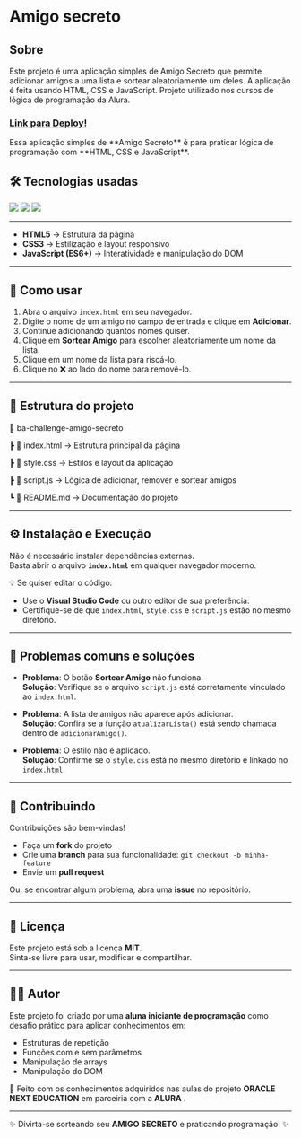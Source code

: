 <h1> <stronger> Amigo secreto</stronger></h1>

<h2> Sobre</h2>
<p>Este projeto é uma aplicação simples de Amigo Secreto que permite adicionar amigos a uma lista e sortear aleatoriamente um deles. A aplicação é feita usando HTML, CSS e JavaScript.
Projeto utilizado nos cursos de lógica de programação da Alura. 
</p>
  
<h3>
  <a href="https://oracle-one-challenge-amigo-secreto.vercel.app/" target="_blank">Link para Deploy!</a>
</h3>
<p> Essa aplicação simples de **Amigo Secreto** é para praticar lógica de programação com **HTML, CSS e JavaScript**.  
</p>

##   🛠 Tecnologias usadas
<div>
  <img src="https://img.shields.io/badge/HTML-239120?style=for-the-badge&logo=html5&logoColor=white">
  <img src="https://img.shields.io/badge/CSS-239120?&style=for-the-badge&logo=css3&logoColor=white">
  <img src="https://img.shields.io/badge/JavaScript-F7DF1E?style=for-the-badge&logo=javascript&logoColor=black">
</div>


---


- **HTML5** → Estrutura da página  
- **CSS3** → Estilização e layout responsivo  
- **JavaScript (ES6+)** → Interatividade e manipulação do DOM  

---

## 🚀 Como usar

1. Abra o arquivo `index.html` em seu navegador.  
2. Digite o nome de um amigo no campo de entrada e clique em **Adicionar**.  
3. Continue adicionando quantos nomes quiser.  
4. Clique em **Sortear Amigo** para escolher aleatoriamente um nome da lista.  
5. Clique em um nome da lista para riscá-lo.  
6. Clique no ❌ ao lado do nome para removê-lo.  

---

## 📂 Estrutura do projeto

📁 ba-challenge-amigo-secreto

┣ 📄 index.html → Estrutura principal da página

┣ 📄 style.css → Estilos e layout da aplicação

┣ 📄 script.js → Lógica de adicionar, remover e sortear amigos

┗ 📄 README.md → Documentação do projeto


---


## ⚙️ Instalação e Execução

Não é necessário instalar dependências externas.  
Basta abrir o arquivo **`index.html`** em qualquer navegador moderno.  

💡 Se quiser editar o código:  
- Use o **Visual Studio Code** ou outro editor de sua preferência.  
- Certifique-se de que `index.html`, `style.css` e `script.js` estão no mesmo diretório.  

---

## 🐞 Problemas comuns e soluções

- **Problema**: O botão **Sortear Amigo** não funciona.  
  **Solução**: Verifique se o arquivo `script.js` está corretamente vinculado ao `index.html`.  

- **Problema**: A lista de amigos não aparece após adicionar.  
  **Solução**: Confira se a função `atualizarLista()` está sendo chamada dentro de `adicionarAmigo()`.  

- **Problema**: O estilo não é aplicado.  
  **Solução**: Confirme se o `style.css` está no mesmo diretório e linkado no `index.html`.  

---

## 🤝 Contribuindo

Contribuições são bem-vindas!  
- Faça um **fork** do projeto  
- Crie uma **branch** para sua funcionalidade: `git checkout -b minha-feature`  
- Envie um **pull request**  

Ou, se encontrar algum problema, abra uma **issue** no repositório.  

---

## 📜 Licença

Este projeto está sob a licença **MIT**.  
Sinta-se livre para usar, modificar e compartilhar.  

---

## 👩‍💻 Autor

Este projeto foi criado por uma **aluna iniciante de programação** como desafio prático para aplicar conhecimentos em:  
- Estruturas de repetição  
- Funções com e sem parâmetros  
- Manipulação de arrays  
- Manipulação do DOM  

📌 Feito com os conhecimentos adquiridos nas aulas do projeto **ORACLE NEXT EDUCATION** em parceiria com a **ALURA** .  

---

✨ Divirta-se sorteando seu **AMIGO SECRETO** e praticando programação! ✨
